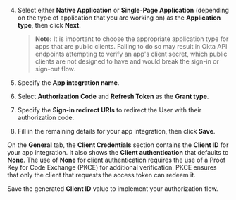 4. Select either **Native Application** or **Single-Page Application** (depending on the type of application that you are working on) as the **Application type**, then click **Next**.

    > **Note:** It is important to choose the appropriate application type for apps that are public clients. Failing to do so may result in Okta API endpoints attempting to verify an app's client secret, which public clients are not designed to have and would break the sign-in or sign-out flow.

5. Specify the **App integration name**.
6. Select **Authorization Code** and **Refresh Token** as the **Grant type**.
7. Specify the **Sign-in redirect URIs** to redirect the User with their authorization code.
8. Fill in the remaining details for your app integration, then click **Save**.

On the **General** tab, the **Client Credentials** section contains the **Client ID** for your app integration. It also shows the **Client authentication** that defaults to **None**. The use of **None** for client authentication requires the use of a Proof Key for Code Exchange (PKCE) for additional verification. PKCE ensures that only the client that requests the access token can redeem it.

Save the generated **Client ID** value to implement your authorization flow.
